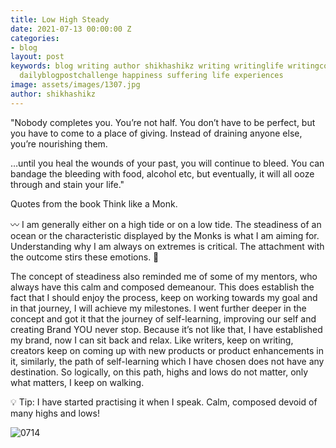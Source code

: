 ```yaml
---
title: Low High Steady
date: 2021-07-13 00:00:00 Z
categories:
- blog
layout: post
keywords: blog writing author shikhashikz writing writinglife writingcommunity dailyblogpost
  dailyblogpostchallenge happiness suffering life experiences
image: assets/images/1307.jpg
author: shikhashikz
---
```


"Nobody completes you. You’re not half. You don’t have to be perfect, but you have to come to a place of giving. Instead of draining anyone else, you’re nourishing them.

…until you heal the wounds of your past, you will continue to bleed. You can bandage the bleeding with food, alcohol etc, but eventually, it will all ooze through and stain your life."

Quotes from the book Think like a Monk.

〰️ I am generally either on a high tide or on a low tide. The steadiness of an ocean or the characteristic displayed by the Monks is what I am aiming for. Understanding why I am always on extremes is critical. The attachment with the outcome stirs these emotions. 🌊

The concept of steadiness also reminded me of some of my mentors, who always have this calm and composed demeanour. This does establish the fact that I should enjoy the process, keep on working towards my goal and in that journey, I will achieve my milestones. I went further deeper in the concept and got it that the journey of self-learning, improving our self and creating Brand YOU never stop. Because it’s not like that, I have established my brand, now I can sit back and relax. Like writers, keep on writing, creators keep on coming up with new products or product enhancements in it, similarly, the path of self-learning which I have chosen does not have any destination. So logically, on this path, highs and lows do not matter, only what matters, I keep on walking.

💡 Tip: I have started practising it when I speak. Calm, composed devoid of many highs and lows! 

![0714](https://user-images.githubusercontent.com/21696121/125568264-806055a9-26fb-4cfc-a69b-0f9180ebd81e.png)


